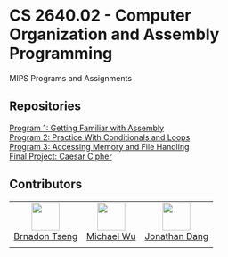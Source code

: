 # CS 2640.02 - Computer Organization and Assembly Programming
MIPS Programs and Assignments

## Repositories
[Program 1: Getting Familiar with Assembly](https://github.com/MIPS-PIPS/Program-1-Getting-Familiar-with-Assembly)  
[Program 2: Practice With Conditionals and Loops](https://github.com/MIPS-PIPS/Program-2-Practice-With-Conditionals-and-Loops)  
[Program 3: Accessing Memory and File Handling](https://github.com/MIPS-PIPS/Program-3-Accessing-Memory-and-File-Handling/tree/main)  
[Final Project: Caesar Cipher](https://github.com/MIPS-PIPS/Final-Project)



## Contributors
|       |       |       |
| :---: | :---: | :---: |
| <img width="50" src="https://avatars.githubusercontent.com/u/86759315?v=4"/></br>[Brnadon Tseng](https://github.com/PlainOlSoapBar) | <img width="50" src="https://avatars.githubusercontent.com/u/98852023?v=4"/></br>[Michael Wu](https://github.com/MichaelWuhu) | <img width="50" src="https://avatars.githubusercontent.com/u/79808820?v=4"/></br> [Jonathan Dang](https://github.com/jdang9191)
|       |       |       |
